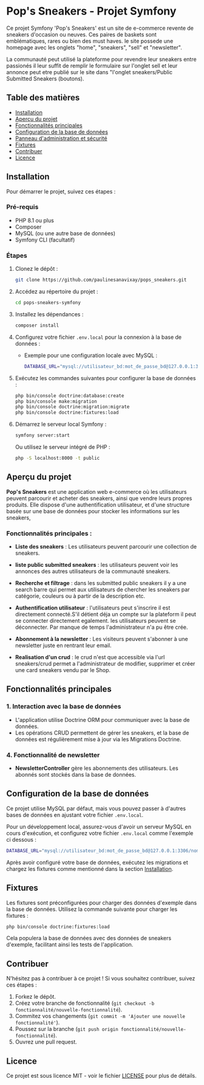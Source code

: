 
# Pop's Sneakers - Projet Symfony
 Ce projet Symfony 'Pop's Sneakers' est un site de e-commerce revente de sneakers d'occasion ou neuves. Ces paires de baskets sont emblématiques, rares ou bien  des must haves. le site possede une homepage avec les onglets "home", "sneakers", "sell" et "newsletter".

 La communauté peut utilisé la plateforme pour revendre leur sneakers entre passionés il leur suffit de remplir le formulaire sur l'onglet sell et leur annonce peut etre publié sur le site dans "l'onglet sneakers/Public Submitted Sneakers (boutons).



## Table des matières
- [Installation](#installation)
- [Aperçu du projet](#aperçu-du-projet)
- [Fonctionnalités principales](#fonctionnalités-principales)
- [Configuration de la base de données](#configuration-de-la-base-de-données)
- [Panneau d'administration et sécurité](#panneau-dadministration-et-sécurité)
- [Fixtures](#fixtures)
- [Contribuer](#contribuer)
- [Licence](#licence)

## Installation

Pour démarrer le projet, suivez ces étapes :

### Pré-requis
- PHP 8.1 ou plus
- Composer
- MySQL (ou une autre base de données)
- Symfony CLI (facultatif)

### Étapes
1. Clonez le dépôt :
   ```bash
   git clone https://github.com/paulinesanavixay/pops_sneakers.git
   ```

2. Accédez au répertoire du projet :
   ```bash
   cd pops-sneakers-symfony
   ```

3. Installez les dépendances :
   ```bash
   composer install
   ```

4. Configurez votre fichier `.env.local` pour la connexion à la base de données :
   - Exemple pour une configuration locale avec MySQL :
     ```bash
     DATABASE_URL="mysql://utilisateur_bd:mot_de_passe_bd@127.0.0.1:3306/nom_bd"
     ```

5. Exécutez les commandes suivantes pour configurer la base de données :
   ```bash
   php bin/console doctrine:database:create
   php bin/console make:migration
   php bin/console doctrine:migration:migrate
   php bin/console doctrine:fixtures:load
   ```

6. Démarrez le serveur local Symfony :
   ```bash
   symfony server:start
   ```
   Ou utilisez le serveur intégré de PHP :
   ```bash
   php -S localhost:8000 -t public
   ```

## Aperçu du projet

**Pop's Sneakers** est une application web e-commerce où les utilisateurs peuvent parcourir et acheter des sneakers, ainsi que vendre leurs propres produits. Elle dispose d'une authentification utilisateur, et d'une structure basée sur une base de données pour stocker les informations sur les sneakers, 

### Fonctionnalités principales :
- **Liste des sneakers** : Les utilisateurs peuvent parcourir une collection de sneakers.
- **liste public submitted sneakers** : les utilisateurs peuvent voir les annonces des autres utilisateurs de la communauté sneakers.

- **Recherche et filtrage** : dans les submitted public sneakers il y a une search barre qui permet aux utilisateurs de chercher les sneakers  par catégorie, couleurs ou à partir de la description etc.

- **Authentification utilisateur** : l'utilisateurs peut s'inscrire il est directement connecté.S'il détient déja un compte sur la plateform  il peut se connecter directement egalement. les utilisateurs peuvent se déconnecter.
Par manque de temps l'administrateur n'a pu être crée.

- **Abonnement à la newsletter** : Les visiteurs peuvent s'abonner à une newsletter juste en rentrant leur email.

- **Realisation d'un crud** : le crud n'est que accessible via l'url sneakers/crud permet a l'administrateur de modifier, supprimer et créer  une card sneakers vendu par le Shop. 

## Fonctionnalités principales

### 1. Interaction avec la base de données
- L'application utilise Doctrine ORM pour communiquer avec la base de données.
- Les opérations CRUD permettent de gérer les sneakers, et la base de données est régulièrement mise à jour via les Migrations Doctrine.


### 4. Fonctionnalité de newsletter
-  **NewsletterController** gère les abonnements des utilisateurs. Les abonnés sont stockés dans la base de données.

## Configuration de la base de données
Ce projet utilise MySQL par défaut, mais vous pouvez passer à d'autres bases de données en ajustant votre fichier `.env.local`.

Pour un développement local, assurez-vous d'avoir un serveur MySQL en cours d'exécution, et configurez votre fichier `.env.local` comme l'exemple ci dessous  :
```bash
DATABASE_URL="mysql://utilisateur_bd:mot_de_passe_bd@127.0.0.1:3306/nom_bd"
```

Après avoir configuré votre base de données, exécutez les migrations et chargez les fixtures comme mentionné dans la section [Installation](#installation).

## Fixtures

Les fixtures sont préconfigurées pour charger des données d'exemple dans la base de données. Utilisez la commande suivante pour charger les fixtures :

```bash
php bin/console doctrine:fixtures:load
```

Cela populera la base de données avec des données de sneakers d'exemple, facilitant ainsi les tests de l'application.

## Contribuer

N'hésitez pas à contribuer à ce projet ! Si vous souhaitez contribuer, suivez ces étapes :
1. Forkez le dépôt.
2. Créez votre branche de fonctionnalité (`git checkout -b fonctionnalité/nouvelle-fonctionnalité`).
3. Commitez vos changements (`git commit -m 'Ajouter une nouvelle fonctionnalité'`).
4. Poussez sur la branche (`git push origin fonctionnalité/nouvelle-fonctionnalité`).
5. Ouvrez une pull request.

## Licence
Ce projet est sous licence MIT - voir le fichier [LICENSE](LICENSE) pour plus de détails.

